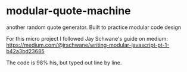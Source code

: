 # modular-quote-machine
another random quote generator. Built to practice modular code design

For this micro project I followed Jay Schwane's guide on medium: https://medium.com/@jrschwane/writing-modular-javascript-pt-1-b42a3bd23685

The code is 98% his, but typed out line by line.
